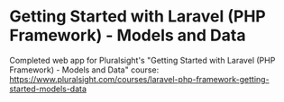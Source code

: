 # Getting Started with Laravel (PHP Framework) - Models and Data
Completed web app for Pluralsight's "Getting Started with Laravel (PHP Framework) - Models and Data" course: 
https://www.pluralsight.com/courses/laravel-php-framework-getting-started-models-data
